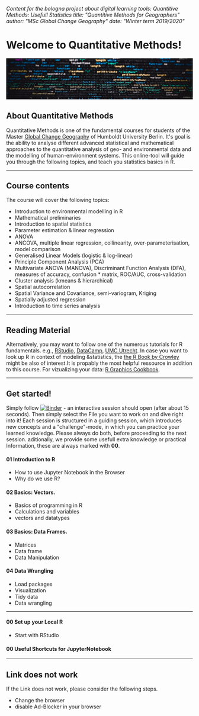 *Content for the bologna project about digital learning tools: Quantitive Methods: Usefull Statistics*
*title: "Quantitive Methods for Geographers"*
*author: "MSc Global Change Geography"*
*date: "Winter term 2019/2020"*

# Welcome to Quantitative Methods!

![](/figs/header_sized_small.jpg)

##  About Quantitative Methods

Quantitative Methods is one of the fundamental courses for students of the Master [Global Change Geography](https://www.geographie.hu-berlin.de/en/studies/study-programs/master-degree-programs/master-of-science) of Humboldt University Berlin. It's goal is the ability to analyse different advanced statistical and mathematical approaches to the quantitative analysis of geo- and environmental data and the modelling of human-environment systems.
This online-tool will guide you through the following topics, and teach you statistics basics in R.

------

## Course contents

The course will cover the following topics:

* Introduction to environmental modelling in R
* Mathematical preliminaries
* Introduction to spatial statistics
* Parameter estimation & linear regression
* ANOVA
* ANCOVA, multiple linear regression, collinearity, over-parameterisation, model comparison
* Generalised Linear Models (logistic & log-linear)
* Principle Component Analysis (PCA)
* Multivariate ANOVA (MANOVA), Discriminant Function Analysis (DFA), measures of accuracy, confusion * matrix, ROC/AUC, cross-validation
* Cluster analysis (kmeans & hierarchical)
* Spatial autocorrelation
* Spatial Variance and Covariance, semi-variogram, Kriging
* Spatially adjusted regression
* Introduction to time series analysis

------

## Reading Material


Alternatively, you may want to follow one of the numerous tutorials for R fundamentals.
e.g., [RStudio](https://resources.rstudio.com/), [DataCamp](https://www.datacamp.com/courses/free-introduction-to-r), [UMC Utrecht](http://www.r-tutorial.nl/).
In case you want to look up R in context of modeling &statistics, the [the R Book by Crowley](https://www.cs.upc.edu/~robert/teaching/estadistica/TheRBook.pdf) might be also of interest.It is propably the most helpful ressource in addition to this course. 
For vizualizing your data: [R Graphics Cookbook](https://r-graphics.org/).

------

## Get started!

Simply follow [![Binder](https://mybinder.org/badge_logo.svg)](https://mybinder.org/v2/gh/GC-alex/QM/master) - an interactive session should open (after about 15 seconds).
Then simply select the File you want to work on and dive right into it!
Each session is structured in a guiding session, which introduces new concepts and a "challenge"-mode, in which you can practice your learned knowledge. Please always do both, before proceeding to the next session.
aditionally, we provide some usefull extra knowledge or practical Information, these are always marked with **00**.

#### 01 Introduction to R

* How to use Jupyter Notebook in the Browser
* Why do we use R?

#### 02 Basics: Vectors.

* Basics of programming in R
* Calculations and variables
* vectors and datatypes

#### 03 Basics: Data Frames.

* Matrices
* Data frame
* Data Manipulation

#### 04 Data Wrangling

* Load packages
* Visualization
* Tidy data
* Data wrangling

-----------
#### 00 Set up your Local R
* Start with RStudio
#### 00 Useful Shortcuts for JupyterNotebook
------------
## Link does not work
If the Link does not work, please consider the following steps.
* Change the browser
* disable Ad-Blocker in your browser
